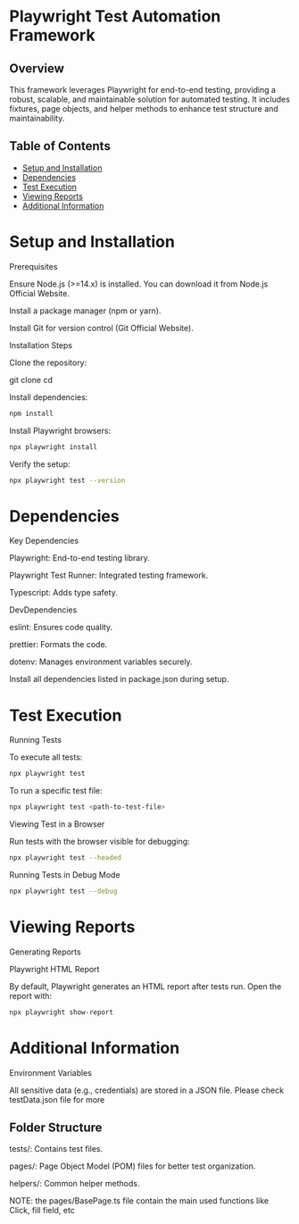 # Playwright Test Automation Framework

## Overview

This framework leverages Playwright for end-to-end testing, providing a robust, scalable, and maintainable solution for automated testing. It includes fixtures, page objects, and helper methods to enhance test structure and maintainability.

## Table of Contents

- [Setup and Installation](#Setup_and_Installation)
- [Dependencies](#Dependencies)
- [Test Execution](#Test_Execution)
- [Viewing Reports](#Viewing_Reports)
- [Additional Information](#Additional_Information)

# Setup and Installation

Prerequisites

Ensure Node.js (>=14.x) is installed. You can download it from Node.js Official Website.

Install a package manager (npm or yarn).

Install Git for version control (Git Official Website).

Installation Steps

Clone the repository:

git clone <repository-url>
cd <repository-folder>

Install dependencies:
```bash
npm install
```

Install Playwright browsers:
```bash
npx playwright install
```

Verify the setup:
```bash
npx playwright test --version
```

# Dependencies

Key Dependencies

Playwright: End-to-end testing library.

Playwright Test Runner: Integrated testing framework.

Typescript: Adds type safety.

DevDependencies

eslint: Ensures code quality.

prettier: Formats the code.

dotenv: Manages environment variables securely.

Install all dependencies listed in package.json during setup.

# Test Execution

Running Tests

To execute all tests:
```bash
npx playwright test 
```

To run a specific test file:
```bash
npx playwright test <path-to-test-file>
```

Viewing Test in a Browser

Run tests with the browser visible for debugging:
```bash
npx playwright test --headed
```

Running Tests in Debug Mode
```bash
npx playwright test --debug
```

# Viewing Reports

Generating Reports

Playwright HTML Report

By default, Playwright generates an HTML report after tests run. Open the report with:
```bash
npx playwright show-report
```

# Additional Information

Environment Variables

All sensitive data (e.g., credentials) are stored in a JSON  file. Please check testData.json file for more


## Folder Structure

tests/: Contains test files.

pages/: Page Object Model (POM) files for better test organization.

helpers/: Common helper methods.

NOTE: the pages/BasePage.ts file contain the main used functions like Click, fill field, etc

